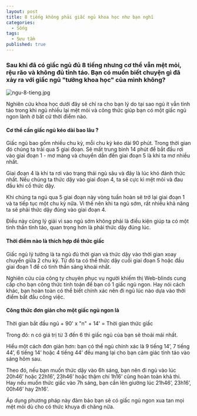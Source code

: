 ```yaml
---
layout: post
title: 8 tiếng không phải giấc ngủ khoa học như bạn nghĩ
categories:
  - Sống
tags:
  - Sưu tầm
published: true
---
```

### Sau khi đã có giấc ngủ đủ 8 tiếng nhưng cơ thể vẫn mệt mỏi, rệu rão và không đủ tỉnh táo. Bạn có muốn biết chuyện gì đã xảy ra với giấc ngủ "tưởng khoa học" của mình không?

![ngu-8-tieng.jpg]({{site.baseurl}}/public/posts/ngu-8-tieng.jpg)

Nghiên cứu khoa học dưới đây sẽ chỉ ra cho bạn lý do tại sao ngủ ít vẫn tỉnh táo trong khi ngủ nhiều lại mệt mỏi và công thức giúp bạn có một giấc ngủ ngon lành ở bất cứ thời điểm nào.

#### Cơ thể cần giấc ngủ kéo dài bao lâu ?

Giấc ngủ bao gồm nhiều chu kỳ, mỗi chu kỳ kéo dài 90 phút. Trong thời gian đó chúng ta trải qua 5 giai đoạn. Sẽ mất trung bình 14 phút để bắt đầu rơi vào giai đoạn 1 - mơ màng và chuyển dần đến giai đoạn 5 là khi ta mơ nhiều nhất.

Giai đoạn 4 là khi ta rơi vào trạng thái ngủ sâu và đây là lúc khó đánh thức nhất. Nếu chúng ta thức dậy vào giai đoạn 4, ta sẽ cực kì mệt mỏi và đau đầu khi cố thức dậy.

Khi chúng ta ngủ qua 5 giai đoạn này vòng tuần hoàn sẽ trở lại giai đoạn 1 và ta tiếp tục một chu kỳ nữa. Vì thế nên khi ta ngủ sớm, rất nhiều khả năng ta sẽ phải thức dậy đúng vào giai đoạn 4.

Điều này cũng lý giải vì sao ngủ sớm không phải là điều kiện giúp ta có một tinh thần tỉnh táo, quan trọng hơn là phải thức dậy đúng lúc.

#### Thời điểm nào là thích hợp để thức giấc

Giấc ngủ lý tưởng là ta ngủ đủ thời gian và thức dậy vào thời gian xoay chuyển giữa 2 chu kỳ. Từ đó ta có thể thức dậy cuối giai đoạn 5 hoặc đầu giai đoạn 1 để có tinh thần sảng khoái nhất.

Nghiên cứu của công ty chuyên phục vụ người khiếm thị Web-blinds cung cấp cho bạn công thức tính toán để bạn có 1 giấc ngủ ngon. Hay nói cách khác, bạn hoàn toàn có thể biết chính xác nên đi ngủ lúc nào dựa vào thời điểm bắt đầu công việc.

#### Công thức đơn giản cho một giấc ngủ ngon là

Thời gian bắt đầu ngủ + 90' x "n" + 14' = Thời gian thức giấc

Trong đó: n có giá trị từ 3 đến 6 thì giấc ngủ của bạn sẽ thoải mái nhất.

Hiểu một cách đơn giản hơn: bạn có thể ngủ chính xác là 9 tiếng 14’, 7 tiếng 44’, 6 tiếng 14’ hoặc 4 tiếng 44’ đều mang lại cho bạn cảm giác tỉnh táo vào sáng hôm sau.

Theo đó, nếu bạn muốn thức dậy vào 6h sáng, bạn nên đi ngủ vào lúc 20h46’ hoặc 22h16’, 23h46’ hoặc thậm chí 1h16’ cũng hoàn toàn khả thi. Hay nếu muốn thức giấc vào 7h sáng, bạn cần lên giường lúc 21h46’, 23h16’, 00h46’ hay 2h16’.

Áp dụng phương pháp này đảm bảo bạn sẽ có giấc ngủ ngon xua tan mọi mệt mỏi dù cho có thức khuya đi chăng nữa.